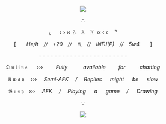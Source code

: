 

<div align="center">
   <p style="text-align:center"><img src="https://i.postimg.cc/DzXq8NDt/aaegzzrhzrh.png" /></p><p style="text-align:center">∴</p><p style="text-align:center"> ⌞   › › ›› 𝚉 𝙰 𝙺  ‹‹ ‹ ‹  ⌝ </p><p style="text-align:center">[  <em>He/It</em> <em>//</em> <em>+20</em> <em>//</em> <em>♏︎</em> <em>//</em> <em>INFJ(P)</em> <em>//</em> <em>5w4</em>  ] </p><p style="text-align:center">- - - - - - - - - - - - - - - - - - - - - - -</p><p style="text-align:center">𝔒 𝔫 𝔩 𝔦 𝔫 𝔢     ›››      <em>Fully     </em>    <em>available </em>     <em>for  </em>     <em>chatting</em></p><p style="text-align:center"> 𝔄 𝔴 𝔞 𝔶  ›››  <em>Semi-AFK</em>  <em>/</em>  <em>Replies</em>   <em>might</em>   <em>be</em>   <em>slow</em> </p><p style="text-align:center">𝔅 𝔲 𝔰 𝔶 ›››  <em>AFK </em> <em>/</em>  <em>Playing</em>   <em>a</em>   <em>game</em>  <em>/</em>   <em>Drawing</em></p><p style="text-align:center"></p><p style="text-align:center"> ∵ </p><p style="text-align:center"><img src="https://i.postimg.cc/TPfRDLHf/ZRHZRHZRHZRH.png" /></p>
  
</div>
